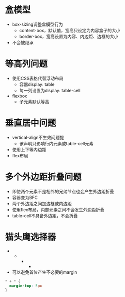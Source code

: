 # 盒模型
- box-sizing调整盒模型行为
  - content-box，默认值，宽高只设定为内容盒子的大小
  - border-box，宽高设置为内容、内边距、边框的大小
- 不会被继承

# 等高列问题
- 使用CSS表格代替浮动布局
  - 容器display: table
  - 每一列设置为display: table-cell
- flexbox
  - 子元素默认等高

# 垂直居中问题
- vertical-align不生效问题提
  - 该声明只影响行内元素或table-cell元素
- 使用上下等内边距
- flex布局

# 多个外边距折叠问题
- 即使两个元素不是相邻的兄弟节点也会产生外边距折叠
- 容器变为BFC
- 两个外边距之间加边框或内边距
- 使用flex布局，内部元素之间不会发生外边距折叠
- table-cell不具备外边距，不会折叠

# 猫头鹰选择器
- * + *
- 可以避免首位产生不必要的margin
```css
* + * {
  margin-top: 5px
}
```